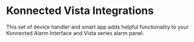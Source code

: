 # Konnected Vista Integrations

This set of device handler and smart app adds helpful functionality to your Konnected Alarm Interface and Vista series alarm panel.
